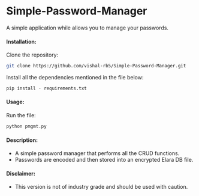 # Simple-Password-Manager
A simple application while allows you to manage your passwords.

#### Installation:

Clone the repository:

```sh
git clone https://github.com/vishal-rb5/Simple-Password-Manager.git
```

Install all the dependencies mentioned in the file below:

```python
pip install - requirements.txt
```

#### Usage:

Run the file:

```python
python pmgmt.py
```

#### Description:

* A simple password manager that performs all the CRUD functions.
* Passwords are encoded and then stored into an encrypted Elara DB file.

#### Disclaimer:

* This version is not of industry grade and should be used with caution.
